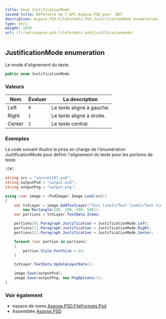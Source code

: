 ```yaml
---
title: Enum JustificationMode
second_title: Référence de l'API Aspose.PSD pour .NET
description: Aspose.PSD.FileFormats.Psd.JustificationMode énumération. Le mode dalignement du texte.
type: docs
weight: 1650
url: /fr/net/aspose.psd.fileformats.psd/justificationmode/
---
```

## JustificationMode enumeration

Le mode d'alignement du texte.

```csharp
public enum JustificationMode
```

### Valeurs

| Nom | Évaluer | La description |
| --- | --- | --- |
| Left | `0` | Le texte aligné à gauche. |
| Right | `1` | Le texte aligné à droite. |
| Center | `2` | Le texte central. |

### Exemples

Le code suivant illustre la prise en charge de l'énumération JustificationMode pour définir l'alignement du texte pour les portions de texte.

```csharp
[C#]

string src = "source1107.psd";
string outputPsd = "output.psd";
string outputPng = "output.png";

using (var image = (PsdImage) Image.Load(src))
{
    var txtLayer = image.AddTextLayer("Text line1\rText line2\rText line3",
        new Rectangle(200, 200, 500, 500));
    var portions = txtLayer.TextData.Items;

    portions[0].Paragraph.Justification = JustificationMode.Left;
    portions[1].Paragraph.Justification = JustificationMode.Right;
    portions[2].Paragraph.Justification = JustificationMode.Center;

    foreach (var portion in portions)
    {
        portion.Style.FontSize = 24;
    }

    txtLayer.TextData.UpdateLayerData();

    image.Save(outputPsd);
    image.Save(outputPng, new PngOptions());
}
```

### Voir également

* espace de noms [Aspose.PSD.FileFormats.Psd](../../aspose.psd.fileformats.psd/)
* Assemblée [Aspose.PSD](../../)


